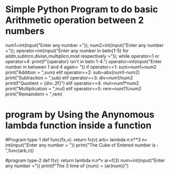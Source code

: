 # Simple Python Program to do basic Arithmetic operation between 2 numbers

num1=int(input("Enter any number ="));
num2=int(input("Enter any number ="));
operator=int(input("Enter any number in betn(1-5) for addn,subtrcn,divisn,multiplicn,mod respectively  ="));
while operator<1 or operator>4:
       print(f"{operator} isn't in betn 1-4.")
       operator=int(input("Enter number in between 1 and 4 again= "))
if operator==1:
    sum=num1+num2
    print("Addition = ",sum)
elif operator==2:
    sub=abs(num1-num2)
    print("Subtraction = ",sub)
elif operator==3:
    div=num1/num2
    print(f"Quotient = {div:.2f}")
elif operator==4:
    mul=num1*num2
    print("Multiplication = ",mul)
elif operator==5:
    rem=num1%num2
    print("Remaindern = ",rem)


# program by Using the Anynomous lambda function inside a function

#Program type-1
def func(fx,v):
   return fx(v)
arb= lambda n:n**3
n= int(input("Enter any number = "))
print("The Cube of Entered number is : ",func(arb,n))

#program type-2
def f(v):
   return lambda n:n*v
ar=f(3)
num=int(input("Enter any number ="))
print(f"The  3 time  of {num}  = {ar(num)}")


  

